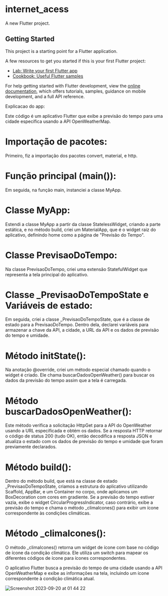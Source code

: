 # internet_acess

A new Flutter project.

## Getting Started

This project is a starting point for a Flutter application.

A few resources to get you started if this is your first Flutter project:

- [Lab: Write your first Flutter app](https://docs.flutter.dev/get-started/codelab)
- [Cookbook: Useful Flutter samples](https://docs.flutter.dev/cookbook)

For help getting started with Flutter development, view the
[online documentation](https://docs.flutter.dev/), which offers tutorials,
samples, guidance on mobile development, and a full API reference.


Explicacao do app: 

Este código é um aplicativo Flutter que exibe a previsão do tempo para uma cidade específica usando a API OpenWeatherMap.

# Importação de pacotes:
Primeiro, fiz a importação dos pacotes convert, material, e http.

# Função principal (main()):
Em seguida, na função main, instanciei a classe MyApp.

# Classe MyApp:
Estendi a classe MyApp a partir da classe StatelessWidget, criando a parte estática, e no método build, criei um MaterialApp, que é o widget raiz do aplicativo, definindo home como a página de "Previsão do Tempo".

# Classe PrevisaoDoTempo:
Na classe PrevisaoDoTempo, criei uma extensão StatefulWidget que representa a tela principal do aplicativo.

# Classe _PrevisaoDoTempoState e Variáveis de estado:
Em seguida, criei a classe _PrevisaoDoTempoState, que é a classe de estado para a PrevisaoDoTempo. Dentro dela, declarei variáveis para armazenar a chave da API, a cidade, a URL da API e os dados de previsão do tempo e umidade.

# Método initState():
Na anotação @override, criei um método especial chamado quando o widget é criado. Ele chama buscarDadosOpenWeather() para buscar os dados da previsão do tempo assim que a tela é carregada.

# Método buscarDadosOpenWeather():
Este método verifica a solicitação HttpGet para a API do OpenWeather usando a URL especificada e obtém os dados. Se a resposta HTTP retornar o código de status 200 (tudo OK), então decodifica a resposta JSON e atualiza o estado com os dados de previsão do tempo e umidade que foram previamente declarados.

# Método build():
Dentro do método build, que está na classe de estado _PrevisaoDoTempoState, criamos a estrutura do aplicativo utilizando Scaffold, AppBar, e um Container no corpo, onde aplicamos um BoxDecoration com cores em gradiente. Se a previsão do tempo estiver vazia, exibe o widget CircularProgressIndicator, caso contrário, exibe a previsão do tempo e chama o método _climaIcones() para exibir um ícone correspondente às condições climáticas.

# Método _climaIcones():
O método _climaIcones() retorna um widget de ícone com base no código de ícone da condição climática. Ele utiliza um switch para mapear os diferentes códigos de ícone para ícones correspondentes.

O aplicativo Flutter busca a previsão do tempo de uma cidade usando a API OpenWeatherMap e exibe as informações na tela, incluindo um ícone correspondente à condição climática atual.

![Screenshot 2023-09-20 at 01 44 22](https://github.com/HektorTI/internet_acess/assets/142464152/11ebc87b-4279-4739-8df2-27d73d7213a7)

